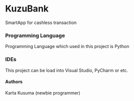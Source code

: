 # KuzuBank
SmartApp for cashless transaction


### Programming Language
Programming Language which used in this project is Python


### IDEs
This project can be load into Visual Studio, PyCharm or etc.


#### Authors
Karta Kusuma (newbie programmer)
